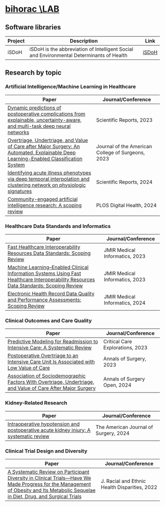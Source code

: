 # [bihorac \LAB](https://prismap.medicine.ufl.edu/)



## Software libraries

Project | Description | Link
------- | ----------- | ---- 
iSDoH | iSDoH is the abbreviation of Intelligent Social and Environmental Determinants of Health | [iSDoH](https://github.com/Prisma-pResearch/iSDoH) 



## Research by topic


### Artificial Intelligence/Machine Learning in Healthcare
Paper | Journal/Conference
--- | --- 
[Dynamic predictions of postoperative complications from explainable, uncertainty-aware, and multi-task deep neural networks](https://www.nature.com/articles/s41598-023-27418-5) | Scientific Reports, 2023
[Overtriage, Undertriage, and Value of Care after Major Surgery: An Automated, Explainable Deep Learning-Enabled Classification System](https://pubmed.ncbi.nlm.nih.gov/36648256/) | Journal of the American College of Surgeons, 2023
[Identifying acute illness phenotypes via deep temporal interpolation and clustering network on physiologic signatures](https://www.nature.com/articles/s41598-024-59047-x) | Scientific Reports, 2024
[Community-engaged artificial intelligence research: A scoping review](https://pubmed.ncbi.nlm.nih.gov/39178307/) | PLOS Digital Health, 2024

### Healthcare Data Standards and Informatics
Paper | Journal/Conference
--- | --- 
[Fast Healthcare Interoperability Resources Data Standards: Scoping Review](https://medinform.jmir.org/2022/7/e35724) | JMIR Medical Informatics, 2023
[Machine Learning–Enabled Clinical Information Systems Using Fast Healthcare Interoperability Resources Data Standards: Scoping Review](https://medinform.jmir.org/2023/1/e48297/) | JMIR Medical Informatics, 2023
[Electronic Health Record Data Quality and Performance Assessments: Scoping Review](https://medinform.jmir.org/2024/1/e58130) | JMIR Medical Informatics, 2024

### Clinical Outcomes and Care Quality
Paper | Journal/Conference
--- | --- 
[Predictive Modeling for Readmission to Intensive Care: A Systematic Review](https://pubmed.ncbi.nlm.nih.gov/36699252/) | Critical Care Explorations, 2023
[Postoperative Overtriage to an Intensive Care Unit Is Associated with Low Value of Care](https://pubmed.ncbi.nlm.nih.gov/35797553/) | Annals of Surgery, 2023
[Association of Sociodemographic Factors With Overtriage, Undertriage, and Value of Care After Major Surgery](https://pubmed.ncbi.nlm.nih.gov/38911666/) | Annals of Surgery Open, 2024

### Kidney-Related Research
Paper | Journal/Conference
--- | --- 
[Intraoperative hypotension and postoperative acute kidney injury: A systematic review](https://pubmed.ncbi.nlm.nih.gov/38383166/) | The American Journal of Surgery, 2024



### Clinical Trial Design and Diversity
Paper | Journal/Conference
--- | --- 
[A Systematic Review on Participant Diversity in Clinical Trials—Have We Made Progress for the Management of Obesity and Its Metabolic Sequelae in Diet, Drug, and Surgical Trials](https://pubmed.ncbi.nlm.nih.gov/36536164/) | J. Racial and Ethnic Health Disparities, 2022
